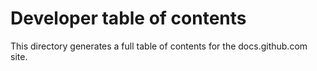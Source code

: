 # Developer table of contents

This directory generates a full table of contents for the docs.github.com site.

